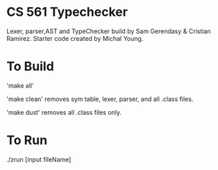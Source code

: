 # CS 561 Typechecker
Lexer, parser,AST and TypeChecker build by Sam Gerendasy & Cristian Ramirez. 
Starter code created by Michal Young.

# To Build
'make all'

'make clean' removes sym table, lexer, parser, and all .class files.

'make dust' removes all .class files only.


# To Run
./zrun [input fileName]
